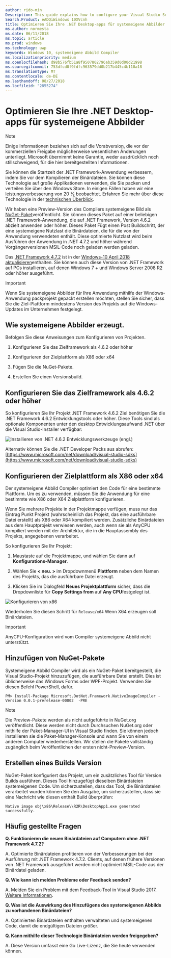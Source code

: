 ```yaml
---
author: rido-min
Description: This guide explains how to configure your Visual Studio Solution to optimize the application binaries with native images.
Search.Product: eADQiWindows 10XVcnh
title: Optimieren Sie Ihre .NET Desktop-apps für systemeigene Abbilder
ms.author: normesta
ms.date: 06/11/2018
ms.topic: article
ms.prod: windows
ms.technology: uwp
keywords: Windows 10, systemeigene Abbild Compiler
ms.localizationpriority: medium
ms.openlocfilehash: d98b576fb51a8f9507802796ab359d0d00d21998
ms.sourcegitcommit: 753dfcd0f9fdfc963579dd0b217b445c4b110a18
ms.translationtype: MT
ms.contentlocale: de-DE
ms.lasthandoff: 08/27/2018
ms.locfileid: "2855274"
---
```

# <a name="optimize-your-net-desktop-apps-with-native-images"></a>Optimieren Sie Ihre .NET Desktop-apps für systemeigene Abbilder

> [!NOTE]
> Einige Informationen beziehen sich auf die Vorabversion, die vor der kommerziellen Freigabe möglicherweise wesentlichen Änderungen unterliegt. Microsoft übernimmt keine Garantie, weder ausdrücklich noch stillschweigend, für die hier bereitgestellten Informationen.

Sie können die Startzeit der .NET Framework-Anwendung verbessern, indem Sie vor dem Kompilieren der Binärdateien. Sie können diese Technologie auf große Applikationen verwenden, die Sie packen und verteilen Sie über den Windows Store. In einigen Fällen haben wir eine leistungsverbesserung von 20 % beobachtet. Erfahren Sie mehr über diese Technologie in der [technischen Überblick](https://github.com/dotnet/coreclr/blob/master/Documentation/botr/readytorun-overview.md).

Wir haben eine Preview-Version des Compilers systemeigene Bild als [NuGet-Paket](https://www.nuget.org/packages/Microsoft.DotNet.Framework.NativeImageCompiler)veröffentlicht. Sie können dieses Paket auf einer beliebigen .NET Framework-Anwendung, die auf .NET Framework, Version 4.6.2 abzielt anwenden oder höher. Dieses Paket Fügt einen Post Buildschritt, der eine systemeigene Nutzlast die Binärdateien, die für die von der Anwendung verwendeten enthält. Diese optimierte Nutzlast wird beim Ausführen der Anwendung in .NET 4.7.2 und höher während Vorgängerversionen MSIL-Code noch geladen werden geladen.

Das [.NET Framework 4.7.2](https://blogs.msdn.microsoft.com/dotnet/2018/04/30/announcing-the-net-framework-4-7-2/) ist in der [Windows-10 April 2018 aktualisieren](https://blogs.windows.com/windowsexperience/2018/04/30/how-to-get-the-windows-10-april-2018-update/)enthalten. Sie können auch diese Version von .NET Framework auf PCs installieren, auf denen Windows 7 + und Windows Server 2008 R2 oder höher ausgeführt.

> [!IMPORTANT]
> Wenn Sie systemeigene Abbilder für Ihre Anwendung mithilfe der Windows-Anwendung packprojekt gepackt erstellen möchten, stellen Sie sicher, dass Sie die Ziel-Plattform mindestens Version des Projekts auf die Windows-Updates im Unternehmen festgelegt.

## <a name="how-to-produce-native-images"></a>Wie systemeigene Abbilder erzeugt.

Befolgen Sie diese Anweisungen zum Konfigurieren von Projekten.

1. Konfigurieren Sie das Zielframework als 4.6.2 oder höher

2. Konfigurieren der Zielplattform als X86 oder x64 

3. Fügen Sie die NuGet-Pakete.

4. Erstellen Sie einen Versionsbuild.

## <a name="configure-the-target-framework-as-462-or-above"></a>Konfigurieren Sie das Zielframework als 4.6.2 oder höher

So konfigurieren Sie Ihr Projekt .NET Framework 4.6.2 Ziel benötigen Sie die .NET Framework 4.6.2 Entwicklungstools oder höher. Diese Tools sind als optionale Komponenten unter den desktop Entwicklungsaufwand .NET über die Visual Studio-Installer verfügbar:

![Installieren von .NET 4.6.2 Entwicklungswerkzeuge (engl.)](images/desktop-to-uwp/install-4.6.2-devpack.png)

Alternativ können Sie die .NET Developer Packs aus abrufen:[https://www.microsoft.com/net/download/visual-studio-sdks](https://www.microsoft.com/net/download/visual-studio-sdks)

## <a name="configure-the-target-platform-as-x86-or-x64"></a>Konfigurieren der Zielplattform als X86 oder x64

Der systemeigene Abbild Compiler optimiert den Code für eine bestimmte Plattform. Um es zu verwenden, müssen Sie die Anwendung für eine bestimmte wie X86 oder X64 Zielplattform konfigurieren.

Wenn Sie mehrere Projekte in der Projektmappe verfügen, muss nur das Eintrag Punkt Projekt (wahrscheinlich das Projekt, das eine ausführbare Datei erstellt) als X86 oder X64 kompiliert werden. Zusätzliche Binärdateien aus dem Hauptprojekt verwiesen werden, auch wenn sie als AnyCPU kompiliert werden mit der Architektur, die in die Hauptassembly des Projekts, angegebenen verarbeitet.

So konfigurieren Sie Ihr Projekt:

1. Maustaste auf die Projektmappe, und wählen Sie dann auf **Konfigurations-Manager**.

2. Wählen Sie **< neu. >** im Dropdownmenü **Plattform** neben dem Namen des Projekts, das die ausführbare Datei erzeugt.

3. Klicken Sie im Dialogfeld **Neues Projektplattform** sicher, dass die Dropdownliste für **Copy Settings from** auf **Any CPU**festgelegt ist.

![Konfigurieren von x86](images/desktop-to-uwp/configure-x86.png)

Wiederholen Sie diesen Schritt für `Release/x64` Wenn X64 erzeugen soll Binärdateien.

>[!IMPORTANT]
> AnyCPU-Konfiguration wird vom Compiler systemeigene Abbild nicht unterstützt.

## <a name="add-the-nuget-packages"></a>Hinzufügen von NuGet-Pakete

Systemeigene Abbild Compiler wird als ein NuGet-Paket bereitgestellt, die Visual Studio-Projekt hinzuzufügen, die ausführbare Datei erstellt. Dies ist üblicherweise das Windows Forms oder WPF-Projekt. Verwenden Sie diesen Befehl PowerShell, dafür.

```PS
PM> Install-Package Microsoft.DotNet.Framework.NativeImageCompiler -Version 0.0.1-prerelease-00002  -PRE
```

> [!NOTE]
> Die Preview-Pakete werden als nicht aufgeführte in NuGet.org veröffentlicht. Diese werden nicht durch Durchsuchen NuGet.org oder mithilfe der Paket-Manager-UI in Visual Studio finden. Sie können jedoch installieren sie die Paket-Manager-Konsole und wann Sie von einem anderen Computer wiederherstellen. Wir stellen die Pakete vollständig zugänglich beim Veröffentlichen der ersten nicht-Preview-Version.

## <a name="create-a-release-build"></a>Erstellen eines Builds Version

NuGet-Paket konfiguriert das Projekt, um ein zusätzliches Tool für Version Builds ausführen. Dieses Tool hinzugefügt dieselben Binärdateien systemeigenen Code.
Um sicherzustellen, dass das Tool, die Binärdateien verarbeitet wurden können Sie den Ausgabe, um sicherzustellen, dass sie eine Nachricht wie diesen enthält Build überprüfen:

```
Native image obj\x86\Release\\R2R\DesktopApp1.exe generated successfully.
```

## <a name="faq"></a>Häufig gestellte Fragen

**Q. Funktionieren die neuen Binärdateien auf Computern ohne .NET Framework 4.7.2?**

A. Optimierte Binärdateien profitieren von der Verbesserungen bei der Ausführung mit .NET Framework 4.7.2. Clients, auf denen frühere Versionen von .NET Framework ausgeführt werden nicht optimiert MSIL-Code aus der Binärdatei geladen.

**Q. Wie kann ich melden Probleme oder Feedback senden?**

A. Melden Sie ein Problem mit dem Feedback-Tool in Visual Studio 2017. [Weitere Informationen](https://docs.microsoft.com/visualstudio/ide/how-to-report-a-problem-with-visual-studio-2017).

**Q. Was ist die Auswirkung des Hinzufügens des systemeigenen Abbilds zu vorhandenen Binärdateien?**

A. Optimierten Binärdateien enthalten verwalteten und systemeigenen Code, damit die endgültigen Dateien größer.

**Q. Kann mithilfe dieser Technologie Binärdateien werden freigegeben?**

A. Diese Version umfasst eine Go Live-Lizenz, die Sie heute verwenden können.
